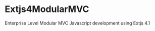Extjs4ModularMVC
================

Enterprise Level Modular MVC Javascript development using Extjs 4.1